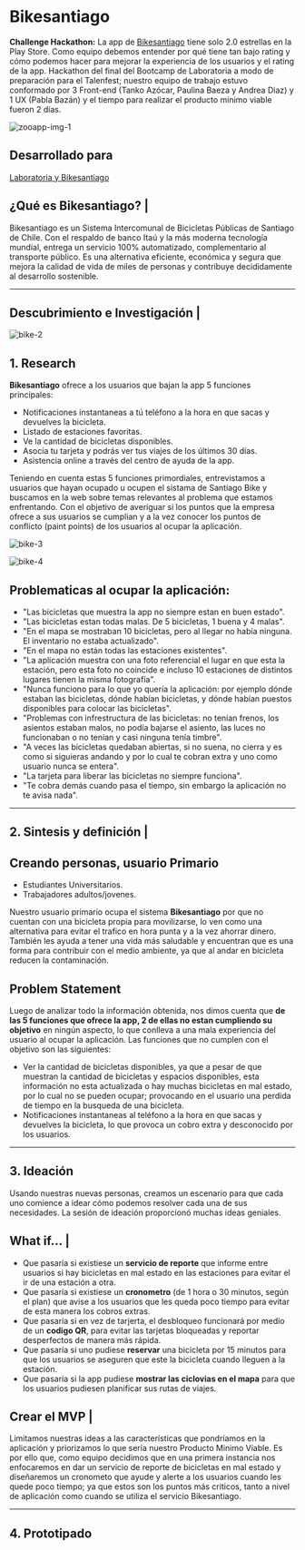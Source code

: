 # Bikesantiago

**Challenge Hackathon:** La app de [Bikesantiago](https://play.google.com/store/apps/details?id=com.bikesantiagoapp) tiene solo 2.0 estrellas en la Play Store. Como equipo debemos entender por qué tiene tan bajo rating y cómo podemos hacer para mejorar la experiencia de los usuarios y el rating de la app.
Hackathon del final del Bootcamp de Laboratoria a modo de preparación para el Talenfest; nuestro equipo de trabajo estuvo conformado por 3 Front-end (Tanko Azócar, Paulina Baeza y Andrea Diaz) y 1 UX (Pabla Bazán) y el tiempo para realizar el producto minimo viable fueron 2 días.

![zooapp-img-1](https://user-images.githubusercontent.com/32286870/37943810-8d9bb4c6-314f-11e8-9e2a-2a2b423de10d.png)

## Desarrollado para 
[Laboratoria y Bikesantiago](https://marvelapp.com/c8f7hgj/screen/40092310)

## ¿Qué es Bikesantiago? |
Bikesantiago es un Sistema Intercomunal de Bicicletas Públicas de Santiago de Chile. Con el respaldo de banco Itaú y la más moderna tecnología mundial, entrega un servicio 100% automatizado, complementario al transporte público. Es una alternativa eficiente, económica y segura que mejora la calidad de vida de miles de personas y contribuye decididamente al desarrollo sostenible.

***

## Descubrimiento e Investigación |

![bike-2](https://user-images.githubusercontent.com/32286870/37944210-235094e0-3151-11e8-915f-83edf7909cba.jpg)

## 1. Research
**Bikesantiago** ofrece a los usuarios que bajan la app 5 funciones principales:
- Notificaciones instantaneas a tú teléfono a la hora en que sacas y devuelves la bicicleta.
- Listado de estaciones favoritas.
- Ve la cantidad de bicicletas disponibles.
- Asocia tu tarjeta y podrás ver tus viajes de los últimos 30 días.
- Asistencia online a través del centro de ayuda de la app. 

Teniendo en cuenta estas 5 funciones primordiales, entrevistamos a usuarios que hayan ocupado u ocupen el sistama de Santiago Bike y buscamos en la web sobre temas relevantes al problema que estamos enfrentando. Con el objetivo de averiguar si los puntos que la empresa ofrece a sus usuarios se cumplian y a la vez conocer los puntos de conflicto (paint points) de los usuarios al ocupar la aplicación.

![bike-3](https://user-images.githubusercontent.com/32286870/37944868-c8ffa758-3153-11e8-90bf-fa1a7f50c091.jpg)

![bike-4](https://user-images.githubusercontent.com/32286870/37945275-c509d220-3155-11e8-84de-0317260f6701.jpg)

## Problematicas al ocupar la aplicación:
- "Las bicicletas que muestra la app no siempre estan en buen estado".
- "Las bicicletas estan todas malas. De 5 bicicletas, 1 buena y 4 malas".
- "En el mapa se mostraban 10 bicicletas, pero al llegar no había ninguna. El inventario no estaba actualizado".
- "En el mapa no están todas las estaciones existentes".
- "La aplicación muestra con una foto referencial el lugar en que esta la estación, pero esta foto no coincide e incluso 10 estaciones de distintos lugares tienen la misma fotografía".
- "Nunca funciono para lo que yo quería la aplicación: por ejemplo dónde estaban las bicicletas, dónde habían bicicletas, y dónde habían puestos disponibles para colocar las bicicletas".
- "Problemas con infrestructura de las bicicletas: no tenían frenos, los asientos estaban malos, no podía bajarse el asiento, las luces no funcionaban o no tenian y casi ninguna tenía timbre".
- "A veces las bicicletas quedaban abiertas, si no suena, no cierra y es como si siguieras andando y por lo cual te cobran extra y uno como usuario nunca se entera".
- "La tarjeta para liberar las bicicletas no siempre funciona".
- "Te cobra demás cuando pasa el tiempo, sin embargo la aplicación no te avisa nada".

***

## 2. Sintesis y definición |

## Creando personas, usuario Primario
- Estudiantes Universitarios.
- Trabajadores adultos/jovenes.

Nuestro usuario primario ocupa el sistema **Bikesantiago** por que no cuentan con una bicicleta propia para movilizarse, lo ven como una alternativa para evitar el trafico en hora punta y a la vez ahorrar dinero. También les ayuda a tener una vida más saludable y encuentran que es una forma para contribuir con el medio ambiente, ya que al andar en bicicleta reducen la contaminación.

## Problem Statement
Luego de analizar todo la información obtenida, nos dimos cuenta que **de las 5 funciones que ofrece la app, 2 de ellas no estan cumpliendo su objetivo** en ningún aspecto, lo que conlleva a una mala experiencia del usuario al ocupar la aplicación. Las funciones que no cumplen con el objetivo son las siguientes:
- Ver la cantidad de bicicletas disponibles, ya que a pesar de que muestran la cantidad de bicicletas y espacios disponibles, esta información no esta actualizada o hay muchas bicicletas en mal estado, por lo cual no se pueden ocupar; provocando en el usuario una perdida de tiempo en la busqueda de una bicicleta.
- Notificaciones instantaneas al teléfono a la hora en que sacas y devuelves la bicicleta, lo que provoca un cobro extra y desconocido por los usuarios.

***

## 3. Ideación
Usando nuestras nuevas personas, creamos un escenario para que cada uno comience a idear cómo podemos resolver cada una de sus necesidades. La sesión de ideación proporcionó muchas ideas geniales.

## What if… |
- Que pasaría si existiese un **servicio de reporte** que informe entre usuarios si hay bicicletas en mal estado en las estaciones para evitar el ir de una estación a otra. 
- Que pasaría si existiese un **cronometro** (de 1 hora o 30 minutos, según el plan) que avise a los usuarios que les queda poco tiempo para evitar de esta manera los cobros extras.
- Que pasaría si en vez de tarjerta, el desbloqueo funcionará por medio de un **codigo QR**, para evitar las tarjetas bloqueadas y reportar desperfectos de manera más rápida.
- Que pasaría si uno pudiese **reservar** una bicicleta por 15 minutos para que los usuarios se aseguren que este la bicicleta cuando lleguen a la estación.
- Que pasaría si la app pudiese **mostrar las ciclovias en el mapa** para que los usuarios pudiesen planificar sus rutas de viajes.

## Crear el MVP |
Limitamos nuestras ideas a las características que pondríamos en la aplicación y priorizamos lo que sería nuestro Producto Minimo Viable. Es por ello que, como equipo decidimos que en una primera instancia nos enfocaremos en dar un servicio de reporte de bicicletas en mal estado y diseñaremos un cronometo que ayude y alerte a los usuarios cuando les quede poco tiempo; ya que estos son los puntos más criticos, tanto a nivel de aplicación como cuando se utiliza el servicio Bikesantiago.

***

## 4. Prototipado

